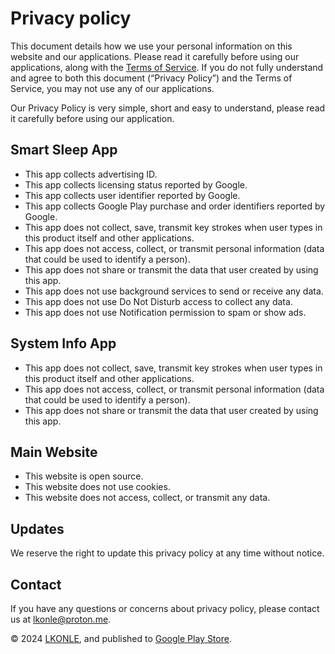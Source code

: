# Privacy policy
This document details how we use your personal information on this website and our applications. Please read it carefully before using our applications, along with the [Terms of Service](terms.md). If you do not fully understand and agree to both this document (“Privacy Policy”) and the Terms of Service, you may not use any of our applications.

Our Privacy Policy is very simple, short and easy to understand, please read it carefully before using our application.

## Smart Sleep App
- This app collects advertising ID.
- This app collects licensing status reported by Google.
- This app collects user identifier reported by Google.
- This app collects Google Play purchase and order identifiers reported by Google.
- This app does not collect, save, transmit key strokes when user types in this product itself and other applications.
- This app does not access, collect, or transmit personal information (data that could be used to identify a person).
- This app does not share or transmit the data that user created by using this app.
- This app does not use background services to send or receive any data.
- This app does not use Do Not Disturb access to collect any data.
- This app does not use Notification permission to spam or show ads.

## System Info App
- This app does not collect, save, transmit key strokes when user types in this product itself and other applications.
- This app does not access, collect, or transmit personal information (data that could be used to identify a person).
- This app does not share or transmit the data that user created by using this app.

## Main Website
- This website is open source.
- This website does not use cookies.
- This website does not access, collect, or transmit any data.

## Updates
We reserve the right to update this privacy policy at any time without notice. 

## Contact
If you have any questions or concerns about privacy policy, please contact us at [lkonle@proton.me](mailto:lkonle@proton.me).

© 2024 [LKONLE](mailto:lkonle@proton.me), and published to [Google Play Store](https://play.google.com/store/apps/details?id=com.lkonlesoft.smartsleep).
